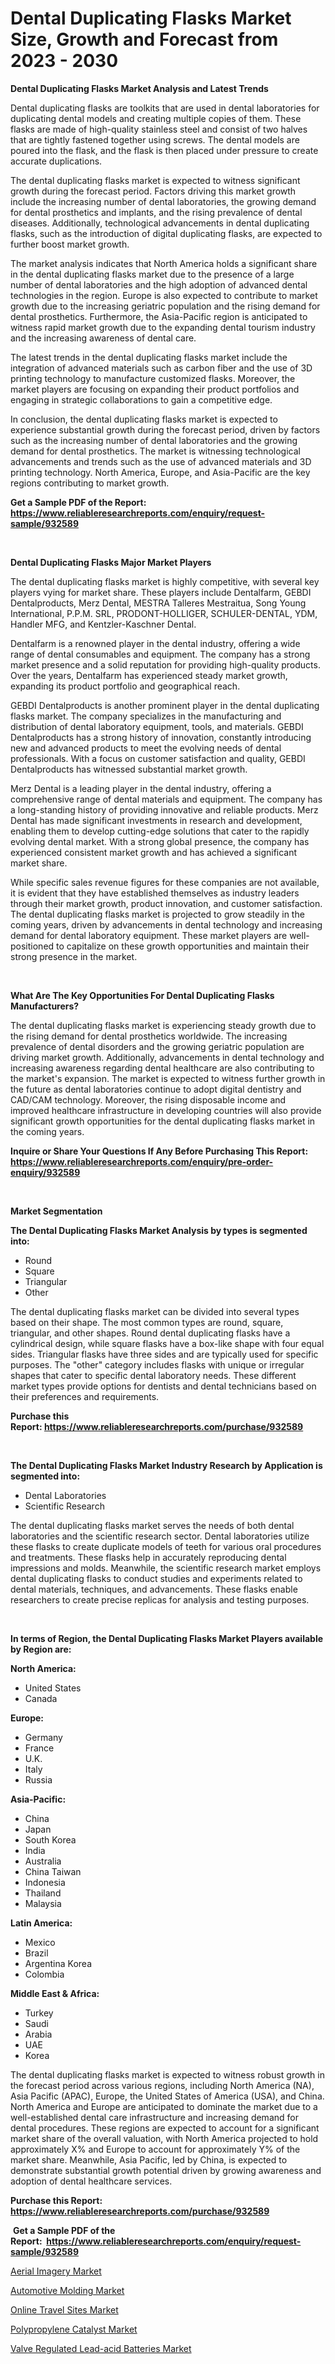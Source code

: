 <p><h1>Dental Duplicating Flasks Market Size, Growth and Forecast from 2023 - 2030</h1></p><p><strong>Dental Duplicating Flasks Market Analysis and Latest Trends</strong></p>
<p><p>Dental duplicating flasks are toolkits that are used in dental laboratories for duplicating dental models and creating multiple copies of them. These flasks are made of high-quality stainless steel and consist of two halves that are tightly fastened together using screws. The dental models are poured into the flask, and the flask is then placed under pressure to create accurate duplications.</p><p>The dental duplicating flasks market is expected to witness significant growth during the forecast period. Factors driving this market growth include the increasing number of dental laboratories, the growing demand for dental prosthetics and implants, and the rising prevalence of dental diseases. Additionally, technological advancements in dental duplicating flasks, such as the introduction of digital duplicating flasks, are expected to further boost market growth.</p><p>The market analysis indicates that North America holds a significant share in the dental duplicating flasks market due to the presence of a large number of dental laboratories and the high adoption of advanced dental technologies in the region. Europe is also expected to contribute to market growth due to the increasing geriatric population and the rising demand for dental prosthetics. Furthermore, the Asia-Pacific region is anticipated to witness rapid market growth due to the expanding dental tourism industry and the increasing awareness of dental care.</p><p>The latest trends in the dental duplicating flasks market include the integration of advanced materials such as carbon fiber and the use of 3D printing technology to manufacture customized flasks. Moreover, the market players are focusing on expanding their product portfolios and engaging in strategic collaborations to gain a competitive edge.</p><p>In conclusion, the dental duplicating flasks market is expected to experience substantial growth during the forecast period, driven by factors such as the increasing number of dental laboratories and the growing demand for dental prosthetics. The market is witnessing technological advancements and trends such as the use of advanced materials and 3D printing technology. North America, Europe, and Asia-Pacific are the key regions contributing to market growth.</p></p>
<p><strong>Get a Sample PDF of the Report:&nbsp; <a href="https://www.reliableresearchreports.com/enquiry/request-sample/932589">https://www.reliableresearchreports.com/enquiry/request-sample/932589</a></strong></p>
<p>&nbsp;</p>
<p><strong>Dental Duplicating Flasks Major Market Players</strong></p>
<p><p>The dental duplicating flasks market is highly competitive, with several key players vying for market share. These players include Dentalfarm, GEBDI Dentalproducts, Merz Dental, MESTRA Talleres Mestraitua, Song Young International, P.P.M. SRL, PRODONT-HOLLIGER, SCHULER-DENTAL, YDM, Handler MFG, and Kentzler-Kaschner Dental.</p><p>Dentalfarm is a renowned player in the dental industry, offering a wide range of dental consumables and equipment. The company has a strong market presence and a solid reputation for providing high-quality products. Over the years, Dentalfarm has experienced steady market growth, expanding its product portfolio and geographical reach.</p><p>GEBDI Dentalproducts is another prominent player in the dental duplicating flasks market. The company specializes in the manufacturing and distribution of dental laboratory equipment, tools, and materials. GEBDI Dentalproducts has a strong history of innovation, constantly introducing new and advanced products to meet the evolving needs of dental professionals. With a focus on customer satisfaction and quality, GEBDI Dentalproducts has witnessed substantial market growth.</p><p>Merz Dental is a leading player in the dental industry, offering a comprehensive range of dental materials and equipment. The company has a long-standing history of providing innovative and reliable products. Merz Dental has made significant investments in research and development, enabling them to develop cutting-edge solutions that cater to the rapidly evolving dental market. With a strong global presence, the company has experienced consistent market growth and has achieved a significant market share.</p><p>While specific sales revenue figures for these companies are not available, it is evident that they have established themselves as industry leaders through their market growth, product innovation, and customer satisfaction. The dental duplicating flasks market is projected to grow steadily in the coming years, driven by advancements in dental technology and increasing demand for dental laboratory equipment. These market players are well-positioned to capitalize on these growth opportunities and maintain their strong presence in the market.</p></p>
<p>&nbsp;</p>
<p><strong>What Are The Key Opportunities For Dental Duplicating Flasks Manufacturers?</strong></p>
<p><p>The dental duplicating flasks market is experiencing steady growth due to the rising demand for dental prosthetics worldwide. The increasing prevalence of dental disorders and the growing geriatric population are driving market growth. Additionally, advancements in dental technology and increasing awareness regarding dental healthcare are also contributing to the market's expansion. The market is expected to witness further growth in the future as dental laboratories continue to adopt digital dentistry and CAD/CAM technology. Moreover, the rising disposable income and improved healthcare infrastructure in developing countries will also provide significant growth opportunities for the dental duplicating flasks market in the coming years.</p></p>
<p><strong>Inquire or Share Your Questions If Any Before Purchasing This Report: <a href="https://www.reliableresearchreports.com/enquiry/pre-order-enquiry/932589">https://www.reliableresearchreports.com/enquiry/pre-order-enquiry/932589</a></strong></p>
<p>&nbsp;</p>
<p><strong>Market Segmentation</strong></p>
<p><strong>The Dental Duplicating Flasks Market Analysis by types is segmented into:</strong></p>
<p><ul><li>Round</li><li>Square</li><li>Triangular</li><li>Other</li></ul></p>
<p><p>The dental duplicating flasks market can be divided into several types based on their shape. The most common types are round, square, triangular, and other shapes. Round dental duplicating flasks have a cylindrical design, while square flasks have a box-like shape with four equal sides. Triangular flasks have three sides and are typically used for specific purposes. The "other" category includes flasks with unique or irregular shapes that cater to specific dental laboratory needs. These different market types provide options for dentists and dental technicians based on their preferences and requirements.</p></p>
<p><strong>Purchase this Report:&nbsp;<a href="https://www.reliableresearchreports.com/purchase/932589">https://www.reliableresearchreports.com/purchase/932589</a></strong></p>
<p>&nbsp;</p>
<p><strong>The Dental Duplicating Flasks Market Industry Research by Application is segmented into:</strong></p>
<p><ul><li>Dental Laboratories</li><li>Scientific Research</li></ul></p>
<p><p>The dental duplicating flasks market serves the needs of both dental laboratories and the scientific research sector. Dental laboratories utilize these flasks to create duplicate models of teeth for various oral procedures and treatments. These flasks help in accurately reproducing dental impressions and molds. Meanwhile, the scientific research market employs dental duplicating flasks to conduct studies and experiments related to dental materials, techniques, and advancements. These flasks enable researchers to create precise replicas for analysis and testing purposes.</p></p>
<p>&nbsp;</p>
<p><strong>In terms of Region, the Dental Duplicating Flasks Market Players available by Region are:</strong></p>
<p>
    <p> <strong> North America: </strong>
        <ul>
            <li>United States</li>
            <li>Canada</li>
        </ul>
        </p> 
    <p> <strong> Europe: </strong>
        <ul>
            <li>Germany</li>
            <li>France</li>
            <li>U.K.</li>
            <li>Italy</li>
            <li>Russia</li>
        </ul>
        </p> 
    <p> <strong> Asia-Pacific: </strong>
        <ul>
            <li>China</li>
            <li>Japan</li>
            <li>South Korea</li>
            <li>India</li>
            <li>Australia</li>
            <li>China Taiwan</li>
            <li>Indonesia</li>
            <li>Thailand</li>
            <li>Malaysia</li>
        </ul>
        </p> 
    <p> <strong> Latin America: </strong>
        <ul>
            <li>Mexico</li>
            <li>Brazil</li>
            <li>Argentina Korea</li>
            <li>Colombia</li>
        </ul>
        </p> 
    <p> <strong> Middle East & Africa: </strong>
        <ul>
            <li>Turkey</li>
            <li>Saudi</li>
            <li>Arabia</li>
            <li>UAE</li>
            <li>Korea</li>
        </ul>
    </p>
    </p>
<p><p>The dental duplicating flasks market is expected to witness robust growth in the forecast period across various regions, including North America (NA), Asia Pacific (APAC), Europe, the United States of America (USA), and China. North America and Europe are anticipated to dominate the market due to a well-established dental care infrastructure and increasing demand for dental procedures. These regions are expected to account for a significant market share of the overall valuation, with North America projected to hold approximately X% and Europe to account for approximately Y% of the market share. Meanwhile, Asia Pacific, led by China, is expected to demonstrate substantial growth potential driven by growing awareness and adoption of dental healthcare services.</p></p>
<p><strong>Purchase this Report: <a href="https://www.reliableresearchreports.com/purchase/932589">https://www.reliableresearchreports.com/purchase/932589</a></strong></p>
<p>&nbsp;<strong>Get a Sample PDF of the Report:&nbsp;&nbsp;<a href="https://www.reliableresearchreports.com/enquiry/request-sample/932589">https://www.reliableresearchreports.com/enquiry/request-sample/932589</a></strong></p>
<p><strong></strong></p>
<p><p><a href="https://medium.com/@lilliandach2023/aerial-imagery-market-size-growth-forecast-2023-2030-7ff059f084c8">Aerial Imagery Market</a></p><p><a href="https://www.linkedin.com/pulse/automotive-molding-market-size-2023-2030-global-industrial-pt0ue/">Automotive Molding Market</a></p><p><a href="https://medium.com/@isomgleason/online-travel-sites-market-size-growth-forecast-2023-2030-e52ad89bd0f7">Online Travel Sites Market</a></p><p><a href="https://www.reportprime.com/polypropylene-catalyst-r180">Polypropylene Catalyst Market</a></p><p><a href="https://issuu.com/reportprime-2/docs/valve-regulated-lead-acid-batteries-market-size-20?fr=xKAE9_zU1NQ">Valve Regulated Lead-acid Batteries Market</a></p></p>